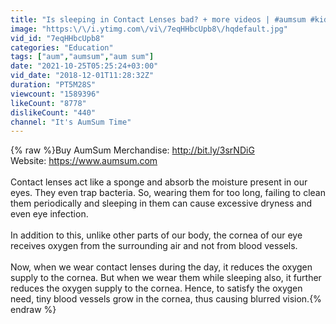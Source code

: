```yaml
---
title: "Is sleeping in Contact Lenses bad? + more videos | #aumsum #kids #science #education #children"
image: "https:\/\/i.ytimg.com\/vi\/7eqHHbcUpb8\/hqdefault.jpg"
vid_id: "7eqHHbcUpb8"
categories: "Education"
tags: ["aum","aumsum","aum sum"]
date: "2021-10-25T05:25:24+03:00"
vid_date: "2018-12-01T11:28:32Z"
duration: "PT5M28S"
viewcount: "1589396"
likeCount: "8778"
dislikeCount: "440"
channel: "It's AumSum Time"
---
```

{% raw %}Buy AumSum Merchandise: <a rel="nofollow" target="blank" href="http://bit.ly/3srNDiG">http://bit.ly/3srNDiG</a><br />Website: <a rel="nofollow" target="blank" href="https://www.aumsum.com">https://www.aumsum.com</a><br /><br />Contact lenses act like a sponge and absorb the moisture present in our eyes. They even trap bacteria. So, wearing them for too long, failing to clean them periodically and sleeping in them can cause excessive dryness and even eye infection.<br /><br />In addition to this, unlike other parts of our body, the cornea of our eye receives oxygen from the surrounding air and not from blood vessels.<br /><br />Now, when we wear contact lenses during the day, it reduces the oxygen supply to the cornea. But when we wear them while sleeping also, it further reduces the oxygen supply to the cornea. Hence, to satisfy the oxygen need, tiny blood vessels grow in the cornea, thus causing blurred vision.{% endraw %}
